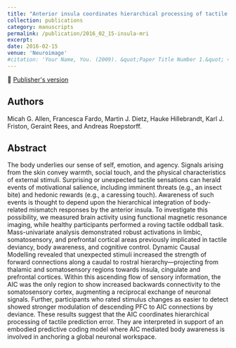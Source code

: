 ```yaml
---
title: "Anterior insula coordinates hierarchical processing of tactile mismatch responses"
collection: publications
category: manuscripts
permalink: /publication/2016_02_15-insula-mri
excerpt:
date: 2016-02-15
venue: 'Neuroimage'
#citation: 'Your Name, You. (2009). &quot;Paper Title Number 1.&quot; <i>Journal 1</i>. 1(1).'
---
```


<!--more-->

📄 [Publisher's version](https://www.sciencedirect.com/science/article/pii/S1053811915010526)

## Authors
Micah G. Allen, Francesca Fardo, Martin J. Dietz, Hauke Hillebrandt, Karl J. Friston, Geraint Rees, and Andreas Roepstorff.

## Abstract
The body underlies our sense of self, emotion, and agency. Signals arising from the skin convey warmth, social touch, and the physical characteristics of external stimuli. Surprising or unexpected tactile sensations can herald events of motivational salience, including imminent threats (e.g., an insect bite) and hedonic rewards (e.g., a caressing touch). Awareness of such events is thought to depend upon the hierarchical integration of body-related mismatch responses by the anterior insula. To investigate this possibility, we measured brain activity using functional magnetic resonance imaging, while healthy participants performed a roving tactile oddball task. Mass-univariate analysis demonstrated robust activations in limbic, somatosensory, and prefrontal cortical areas previously implicated in tactile deviancy, body awareness, and cognitive control. Dynamic Causal Modelling revealed that unexpected stimuli increased the strength of forward connections along a caudal to rostral hierarchy—projecting from thalamic and somatosensory regions towards insula, cingulate and prefrontal cortices. Within this ascending flow of sensory information, the AIC was the only region to show increased backwards connectivity to the somatosensory cortex, augmenting a reciprocal exchange of neuronal signals. Further, participants who rated stimulus changes as easier to detect showed stronger modulation of descending PFC to AIC connections by deviance. These results suggest that the AIC coordinates hierarchical processing of tactile prediction error. They are interpreted in support of an embodied predictive coding model where AIC mediated body awareness is involved in anchoring a global neuronal workspace.